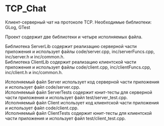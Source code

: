 # TCP_Chat
Клиент-серверный чат на протоколе TCP.
Необходимые библиотеки: GLog, GTest

Проект содержит две библиотеки и четыре исполняемых файла.

Библиотека ServerLib содержит реализацию серверной части приложения и использует файлы code/server.cpp, inc/serverFuncs.cpp, inc/server.h и inc/common.h.<br/>
Библиотека ClientLib содержит реализацию клиентской части приложения и использует файлы code/client.cpp, inc/clientFuncs.cpp, inc/client.h и inc/common.h.<br/>

Исполняемый файл Server использует код серверной части приложения и использует файл code/server.cpp.<br/>
Исполняемый файл ServerTests содержит юнит-тесты для серверной части приложения и использует файл test/server_test.cpp.<br/>
Исполняемый файл Client использует код клиентской части приложения и использует файл code/client.cpp.<br/>
Исполняемый файл ClientTests содержит юнит-тесты для клиентской части приложения и использует файл test/client_test.cpp.<br/>
